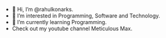 - 👋 Hi, I’m @rahulkonarks.
- 👀 I’m interested in Programming, Software and Technology.
- 🌱 I’m currently learning Programming.
- Check out my youtube channel Meticulous Max.


